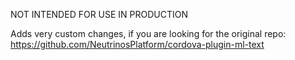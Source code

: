 NOT INTENDED FOR USE IN PRODUCTION

Adds very custom changes, if you are looking for the original repo:
https://github.com/NeutrinosPlatform/cordova-plugin-ml-text
